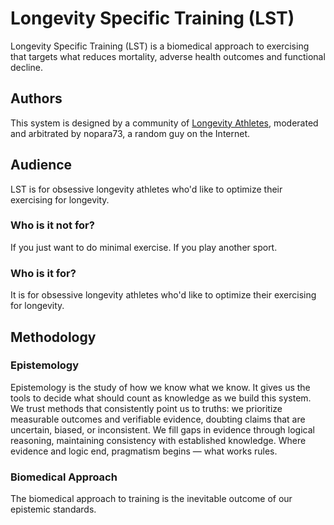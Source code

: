 # Longevity Specific Training (LST)
Longevity Specific Training (LST) is a biomedical approach to exercising that targets what reduces mortality, adverse health outcomes and functional decline.

## Authors

This system is designed by a community of [Longevity Athletes](https://www.longevityworldcup.com/), moderated and arbitrated by nopara73, a random guy on the Internet.

## Audience

LST is for obsessive longevity athletes who'd like to optimize their exercising for longevity.

### Who is it not for?

If you just want to do minimal exercise.
If you play another sport.

### Who is it for?

It is for obsessive longevity athletes who'd like to optimize their exercising for longevity.

## Methodology

### Epistemology

Epistemology is the study of how we know what we know. It gives us the tools to decide what should count as knowledge as we build this system. We trust methods that consistently point us to truths: we prioritize measurable outcomes and verifiable evidence, doubting claims that are uncertain, biased, or inconsistent. We fill gaps in evidence through logical reasoning, maintaining consistency with established knowledge. Where evidence and logic end, pragmatism begins — what works rules.

### Biomedical Approach

The biomedical approach to training is the inevitable outcome of our epistemic standards.
